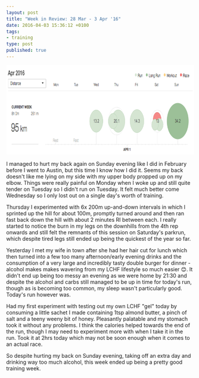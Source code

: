 ```yaml
---
layout: post
title: "Week in Review: 28 Mar - 3 Apr '16"
date: 2016-04-03 15:36:12 +0100
tags:
- training
type: post
published: true
---
```


<a href="/img/week-in-review-28Mar-3Apr16.png"><img alt="Week in Review: 28 Mar - 3 Apr '16" class="center" height="240" src="/img/week-in-review-28Mar-3Apr16.png" width="840" /></a>

I managed to hurt my back again on Sunday evening like I did in February before I went to Austin, but this time I know how I did it.  Seems my back doesn't like me lying on my side with my upper body propped up on my elbow. Things were really painful on Monday when I woke up and still quite tender on Tuesday so I didn't run on Tuesday.  It felt much better come Wednesday so I only lost out on a single day's worth of training.

Thursday I experimented with 6x 200m up-and-down intervals in which I sprinted up the hill for about 100m, promptly turned around and then ran fast back down the hill with about 2 minutes RI between each.  I really started to notice the burn in my legs on the downhills from the 4th rep onwards and still felt the remnants of this session on Saturday's parkrun, which despite tired legs still ended up being the quickest of the year so far.

Yesterday I met my wife in town after she had her hair cut for lunch which then turned into a few too many afternoon/early evening drinks and the consumption of a very large and incredibly tasty double burger for dinner - alcohol makes makes wavering from my LCHF lifestyle so much easier 😊. It didn't end up being too messy an evening as we were home by 21:30 and despite the alcohol and carbs still managed to be up in time for today's run, though as is becoming too common, my sleep wasn't particularly good.  Today's run however was.

Had my first experiment with testing out my own LCHF "gel" today by consuming a little sachet I made containing 1tsp almond butter, a pinch of salt and a teeny weeny bit of honey. Pleasantly palatable and my stomach took it without any problems. I think the calories helped towards the end of the run, though I may need to experiment more with when I take it in the run. Took it at 2hrs today which may not be soon enough when it comes to an actual race.

So despite hurting my back on Sunday evening, taking off an extra day and drinking way too much alcohol, this week ended up being a pretty good training week.
